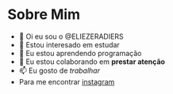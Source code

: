 # Sobre Mim
- 👋 Oi eu sou o @ELIEZERADIERS
- 👀 Estou interesado em estudar
- 🌱 Eu estou aprendendo programaçâo 
- 💞️ Eu estou colaborando em **prestar atenção**
- 📫 Eu gosto de *trabalhar*
- Para me encontrar [instagram]()

<!---
ELIEZERADIERS/ELIEZERADIERS is a ✨ special ✨ repository because its `README.md` (this file) appears on your GitHub profile.
You can click the Preview link to take a look at your changes.
--->
